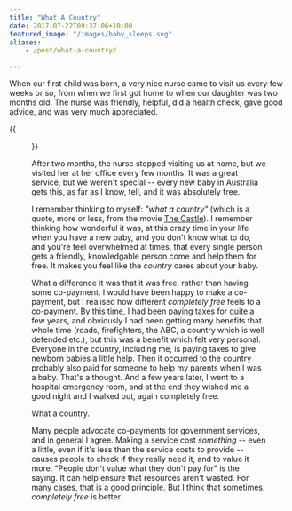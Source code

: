 ```yaml
---
title: "What A Country"
date: 2017-07-22T09:37:06+10:00
featured_image: "/images/baby_sleeps.svg"
aliases:
    - /post/what-a-country/

---
```


When our first child was born, a very nice nurse came to visit us every few weeks or so, from when we first got home to when our daughter was two months old. The nurse was friendly, helpful, did a health check, gave good advice, and was very much appreciated.

{{<figure src="/images/baby_sleeps.svg" >}}

After two months, the nurse stopped visiting us at home, but we visited her at her office every few months. It was a great service, but we weren't special -- every new baby in Australia gets this, as far as I know, tell, and it was absolutely free.

I remember thinking to myself: _"what a country"_ (which is a quote, more or less, from the movie [The Castle](https://en.wikipedia.org/wiki/The_Castle_(1997_Australian_film))). I remember thinking how wonderful it was, at this crazy time in your life when you have a new baby, and you don't know what to do, and you're feel overwhelmed at times, that every single person gets a friendly, knowledgable person come and help them for free. It makes you feel like the _country_ cares about your baby.

What a difference it was that it was free, rather than having some co-payment. I would have been happy to make a co-payment, but I realised how different _completely free_ feels to a co-payment. By this time, I had been paying taxes for quite a few years, and obviously I had been getting many benefits that whole time (roads, firefighters, the ABC, a country which is well defended etc.), but this was a benefit which felt very personal. Everyone in the country, including me, is paying taxes to give newborn babies a little help. Then it occurred to the country probably also paid for someone to help my parents when I was a baby. That's a thought. And a few years later, I went to a hospital emergency room, and at the end they wished me a good night and I walked out, again completely free.

What a country.

Many people advocate co-payments for government services, and in general I agree. Making a service cost _something_ -- even a little, even if it's less than the service costs to provide -- causes people to check if they really need it, and to value it more. "People don't value what they don't pay for" is the saying. It can help ensure that resources aren't wasted. For many cases, that is a good principle. But I think that sometimes, _completely free_ is better.



